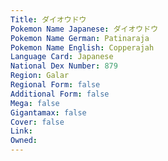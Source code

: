 ```yaml
---
﻿Title: ダイオウドウ
Pokemon Name Japanese: ダイオウドウ
Pokemon Name German: Patinaraja
Pokemon Name English: Copperajah
Language Card: Japanese
National Dex Number: 879
Region: Galar
Regional Form: false
Additional Form: false
Mega: false
Gigantamax: false
Cover: false
Link: 
Owned: 
---
```

